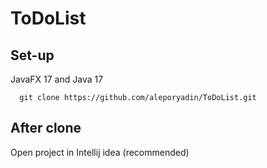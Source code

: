 # ToDoList


## Set-up

JavaFX 17 and Java 17 
```
  git clone https://github.com/aleporyadin/ToDoList.git
```
## After clone

Open project in Intellij idea (recommended)
